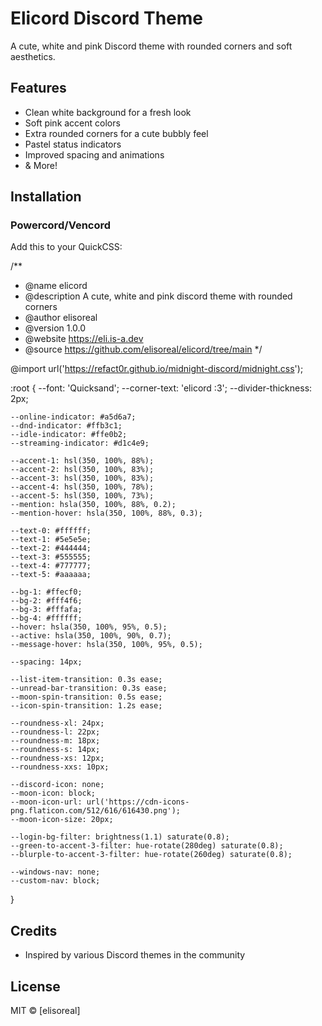 # Elicord Discord Theme

A cute, white and pink Discord theme with rounded corners and soft aesthetics.

## Features

- Clean white background for a fresh look
- Soft pink accent colors
- Extra rounded corners for a cute bubbly feel
- Pastel status indicators
- Improved spacing and animations
- & More!

## Installation

### Powercord/Vencord

Add this to your QuickCSS:

/**
 * @name elicord
 * @description A cute, white and pink discord theme with rounded corners
 * @author elisoreal
 * @version 1.0.0
 * @website https://eli.is-a.dev
 * @source https://github.com/elisoreal/elicord/tree/main
*/

@import url('https://refact0r.github.io/midnight-discord/midnight.css');

:root {
	--font: 'Quicksand';
	--corner-text: 'elicord :3';
	--divider-thickness: 2px;

	--online-indicator: #a5d6a7;
	--dnd-indicator: #ffb3c1;
	--idle-indicator: #ffe0b2;
	--streaming-indicator: #d1c4e9;

	--accent-1: hsl(350, 100%, 88%);
	--accent-2: hsl(350, 100%, 83%);
	--accent-3: hsl(350, 100%, 83%);
	--accent-4: hsl(350, 100%, 78%);
	--accent-5: hsl(350, 100%, 73%);
	--mention: hsla(350, 100%, 88%, 0.2);
	--mention-hover: hsla(350, 100%, 88%, 0.3);

	--text-0: #ffffff;
	--text-1: #5e5e5e;
	--text-2: #444444;
	--text-3: #555555;
	--text-4: #777777;
	--text-5: #aaaaaa;

	--bg-1: #ffecf0;
	--bg-2: #fff4f6;
	--bg-3: #fffafa;
	--bg-4: #ffffff;
	--hover: hsla(350, 100%, 95%, 0.5);
	--active: hsla(350, 100%, 90%, 0.7);
	--message-hover: hsla(350, 100%, 95%, 0.5);

	--spacing: 14px;

	--list-item-transition: 0.3s ease;
	--unread-bar-transition: 0.3s ease;
	--moon-spin-transition: 0.5s ease;
	--icon-spin-transition: 1.2s ease;

	--roundness-xl: 24px;
	--roundness-l: 22px;
	--roundness-m: 18px;
	--roundness-s: 14px;
	--roundness-xs: 12px;
	--roundness-xxs: 10px;

	--discord-icon: none;
	--moon-icon: block;
	--moon-icon-url: url('https://cdn-icons-png.flaticon.com/512/616/616430.png');
	--moon-icon-size: 20px;

	--login-bg-filter: brightness(1.1) saturate(0.8);
	--green-to-accent-3-filter: hue-rotate(280deg) saturate(0.8);
	--blurple-to-accent-3-filter: hue-rotate(260deg) saturate(0.8);

	--windows-nav: none;
	--custom-nav: block;
}

## Credits

- Inspired by various Discord themes in the community

## License

MIT © [elisoreal]
